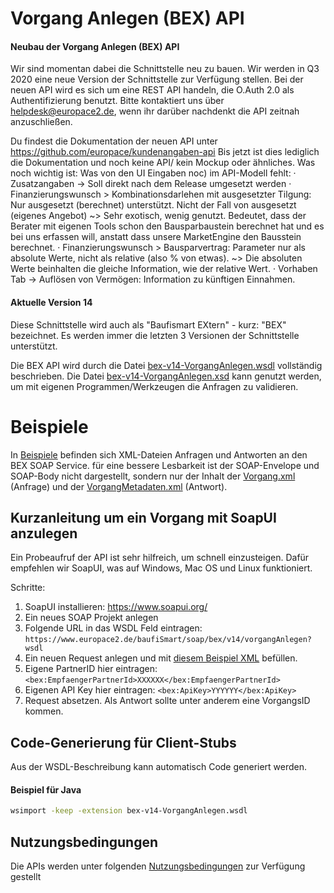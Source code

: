 
# Vorgang Anlegen (BEX) API

#### Neubau der Vorgang Anlegen (BEX) API
Wir sind momentan dabei die Schnittstelle neu zu bauen. Wir werden in Q3 2020 eine neue Version der Schnittstelle zur Verfügung stellen.
Bei der neuen API wird es sich um eine REST API handeln, die O.Auth 2.0 als Authentifizierung benutzt.
Bitte kontaktiert uns über helpdesk@europace2.de, wenn ihr darüber nachdenkt die API zeitnah anzuschließen.

Du findest die Dokumentation der neuen API unter https://github.com/europace/kundenangaben-api
Bis jetzt ist dies lediglich die Dokumentation und noch keine API/ kein Mockup oder ähnliches.
Was noch wichtig ist:
Was von den UI Eingaben noc) im API-Modell fehlt:
·         Zusatzangaben -> Soll direkt nach dem Release umgesetzt werden
·         Finanzierungswunsch > Kombinationsdarlehen mit ausgesetzter Tilgung: Nur ausgesetzt (berechnet) unterstützt. Nicht der Fall von ausgesetzt (eigenes Angebot) ~> Sehr exotisch, wenig genutzt. Bedeutet, dass der Berater mit eigenen Tools schon den Bausparbaustein berechnet hat und es bei uns erfassen will, anstatt dass unsere MarketEngine den Bausstein berechnet.
·         Finanzierungswunsch > Bausparvertrag: Parameter nur als absolute Werte, nicht als relative (also % von etwas). ~> Die absoluten Werte beinhalten die gleiche Information, wie der relative Wert.
·         Vorhaben Tab -> Auflösen von Vermögen: Information zu künftigen Einnahmen.


#### Aktuelle Version 14

Diese Schnittstelle wird auch als "Baufismart EXtern" - kurz: "BEX" bezeichnet. Es werden immer die letzten 3 Versionen der Schnittstelle unterstützt.

Die BEX API wird durch die Datei [bex-v14-VorgangAnlegen.wsdl](https://github.com/europace/baufismart-vorgang-anlegen-api/blob/master/bex-v14-VorgangAnlegen.wsdl)
vollständig beschrieben. Die Datei [bex-v14-VorgangAnlegen.xsd](https://github.com/europace/baufismart-vorgang-anlegen-api/blob/master/bex-v14-VorgangAnlegen.xsd)
kann genutzt werden, um mit eigenen Programmen/Werkzeugen
die Anfragen zu validieren.

# Beispiele


In [Beispiele](https://github.com/europace/baufismart-vorgang-anlegen-api/tree/master/Beispiele) befinden sich XML-Dateien Anfragen und Antworten
an den BEX SOAP Service. für eine bessere Lesbarkeit ist
der SOAP-Envelope und SOAP-Body nicht dargestellt,
sondern nur der Inhalt
der [Vorgang.xml](https://github.com/europace/baufismart-vorgang-anlegen-api/blob/master/Beispiele/bex-v14-Vorgang.xml) (Anfrage)
und der [VorgangMetadaten.xml](https://github.com/europace/baufismart-vorgang-anlegen-api/blob/master/Beispiele/bex-v14-VorgangAnlegen.xml) (Antwort).

## Kurzanleitung um ein Vorgang mit SoapUI anzulegen
Ein Probeaufruf der API ist sehr hilfreich, um schnell einzusteigen. Dafür empfehlen wir SoapUI, was auf Windows, Mac OS und Linux funktioniert.

Schritte:
1. SoapUI installieren: https://www.soapui.org/
2. Ein neues SOAP Projekt anlegen
3. Folgende URL in das WSDL Feld eintragen: `https://www.europace2.de/baufiSmart/soap/bex/v14/vorgangAnlegen?wsdl`
4. Ein neuen Request anlegen und mit [diesem Beispiel XML](https://raw.githubusercontent.com/europace/baufismart-vorgang-anlegen-api/master/Beispiele/bex-v14-vorgangAnlegen-SoapUI.xml) befüllen.
4. Eigene PartnerID hier eintragen: `<bex:EmpfaengerPartnerId>XXXXXX</bex:EmpfaengerPartnerId>`
5. Eigenen API Key hier eintragen: `<bex:ApiKey>YYYYYY</bex:ApiKey>`
6. Request absetzen. Als Antwort sollte unter anderem eine VorgangsID kommen.


## Code-Generierung für Client-Stubs

Aus der WSDL-Beschreibung kann automatisch Code generiert werden.

#### Beispiel für Java

````bash
wsimport -keep -extension bex-v14-VorgangAnlegen.wsdl
````

## Nutzungsbedingungen
Die APIs werden unter folgenden [Nutzungsbedingungen](https://docs.api.europace.de/nutzungsbedingungen/) zur Verfügung gestellt
